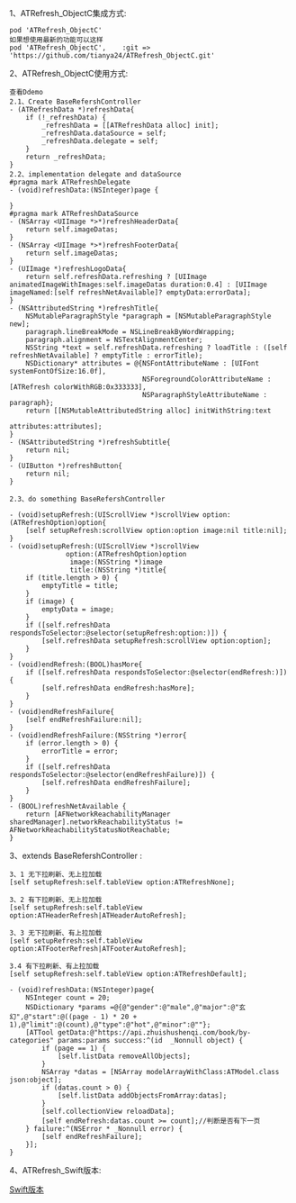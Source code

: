 
1、ATRefresh_ObjectC集成方式:

    pod 'ATRefresh_ObjectC'
    如果想使用最新的功能可以这样
    pod 'ATRefresh_ObjectC',    :git => 'https://github.com/tianya24/ATRefresh_ObjectC.git'
    
2、ATRefresh_ObjectC使用方式:

    查看Ddemo
    2.1、Create BaseRefershController
    - (ATRefreshData *)refreshData{
        if (!_refreshData) {
            _refreshData = [[ATRefreshData alloc] init];
            _refreshData.dataSource = self;
            _refreshData.delegate = self;
        }
        return _refreshData;
    }
    2.2、implementation delegate and dataSource
    #pragma mark ATRefreshDelegate
    - (void)refreshData:(NSInteger)page {
        
    }
    #pragma mark ATRefreshDataSource
    - (NSArray <UIImage *>*)refreshHeaderData{
        return self.imageDatas;
    }
    - (NSArray <UIImage *>*)refreshFooterData{
        return self.imageDatas;
    }
    - (UIImage *)refreshLogoData{
        return self.refreshData.refreshing ? [UIImage animatedImageWithImages:self.imageDatas duration:0.4] : [UIImage imageNamed:[self refreshNetAvailable]? emptyData:errorData];
    }
    - (NSAttributedString *)refreshTitle{
        NSMutableParagraphStyle *paragraph = [NSMutableParagraphStyle new];
        paragraph.lineBreakMode = NSLineBreakByWordWrapping;
        paragraph.alignment = NSTextAlignmentCenter;
        NSString *text = self.refreshData.refreshing ? loadTitle : ([self refreshNetAvailable] ? emptyTitle : errorTitle);
        NSDictionary* attributes = @{NSFontAttributeName : [UIFont systemFontOfSize:16.0f],
                                     NSForegroundColorAttributeName :[ATRefresh colorWithRGB:0x333333],
                                     NSParagraphStyleAttributeName : paragraph};
        return [[NSMutableAttributedString alloc] initWithString:text
                                                      attributes:attributes];
    }
    - (NSAttributedString *)refreshSubtitle{
        return nil;
    }
    - (UIButton *)refreshButton{
        return nil;
    }
    
    2.3、do something BaseRefershController
    
    - (void)setupRefresh:(UIScrollView *)scrollView option:(ATRefreshOption)option{
        [self setupRefresh:scrollView option:option image:nil title:nil];
    }
    - (void)setupRefresh:(UIScrollView *)scrollView
                  option:(ATRefreshOption)option
                   image:(NSString *)image
                   title:(NSString *)title{
        if (title.length > 0) {
            emptyTitle = title;
        }
        if (image) {
            emptyData = image;
        }
        if ([self.refreshData respondsToSelector:@selector(setupRefresh:option:)]) {
            [self.refreshData setupRefresh:scrollView option:option];
        }
    }
    - (void)endRefresh:(BOOL)hasMore{
        if ([self.refreshData respondsToSelector:@selector(endRefresh:)]) {
            [self.refreshData endRefresh:hasMore];
        }
    }
    - (void)endRefreshFailure{
        [self endRefreshFailure:nil];
    }
    - (void)endRefreshFailure:(NSString *)error{
        if (error.length > 0) {
            errorTitle = error;
        }
        if ([self.refreshData respondsToSelector:@selector(endRefreshFailure)]) {
            [self.refreshData endRefreshFailure];
        }
    }
    - (BOOL)refreshNetAvailable {
        return [AFNetworkReachabilityManager sharedManager].networkReachabilityStatus != AFNetworkReachabilityStatusNotReachable;
    }

3、extends BaseRefershController : 

    3、1 无下拉刷新、无上拉加载
    [self setupRefresh:self.tableView option:ATRefreshNone];
    
    3、2 有下拉刷新、无上拉加载
    [self setupRefresh:self.tableView option:ATHeaderRefresh|ATHeaderAutoRefresh];
    
    3、3 无下拉刷新、有上拉加载
    [self setupRefresh:self.tableView option:ATFooterRefresh|ATFooterAutoRefresh];
    
    3.4 有下拉刷新、有上拉加载
    [self setupRefresh:self.tableView option:ATRefreshDefault];
   
    - (void)refreshData:(NSInteger)page{
        NSInteger count = 20;
        NSDictionary *params =@{@"gender":@"male",@"major":@"玄幻",@"start":@((page - 1) * 20 + 1),@"limit":@(count),@"type":@"hot",@"minor":@""};
        [ATTool getData:@"https://api.zhuishushenqi.com/book/by-categories" params:params success:^(id  _Nonnull object) {
            if (page == 1) {
                [self.listData removeAllObjects];
            }
            NSArray *datas = [NSArray modelArrayWithClass:ATModel.class json:object];
            if (datas.count > 0) {
                [self.listData addObjectsFromArray:datas];
            }
            [self.collectionView reloadData];
            [self endRefresh:datas.count >= count];//判断是否有下一页
        } failure:^(NSError * _Nonnull error) {
            [self endRefreshFailure];
        }];
    }
4、ATRefresh_Swift版本:

[Swift版本](https://github.com/tianya2416/ATRefresh_Swift.git)
